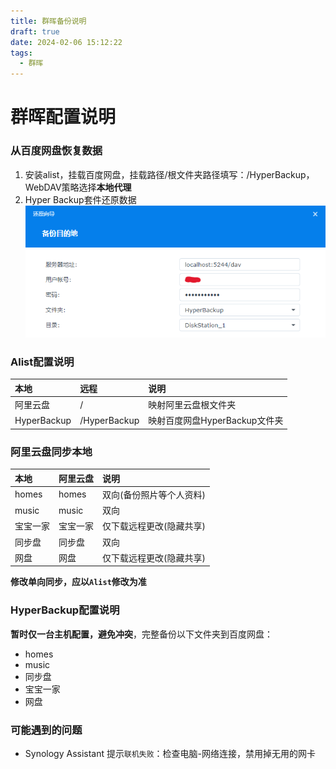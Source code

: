 ```yaml
---
title: 群晖备份说明
draft: true
date: 2024-02-06 15:12:22
tags:
  - 群晖
---
```


# 群晖配置说明
### 从百度网盘恢复数据
1. 安装alist，挂载百度网盘，挂载路径/根文件夹路径填写：/HyperBackup，WebDAV策略选择**本地代理**
2. Hyper Backup套件还原数据
![img](/images/QQ截图20240219173013.png)

### Alist配置说明

| 本地          | 远程           | 说明                   |
|:------------|:-------------|:---------------------|
| 阿里云盘        | /            | 映射阿里云盘根文件夹           |
| HyperBackup | /HyperBackup | 映射百度网盘HyperBackup文件夹 |

### 阿里云盘同步本地

| 本地    | 阿里云盘  | 说明            |
|:------|:------|:--------------|
| homes | homes | 双向(备份照片等个人资料) |
| music | music | 双向            |
| 宝宝一家  | 宝宝一家  | 仅下载远程更改(隐藏共享) |
| 同步盘   | 同步盘   | 双向            |
| 网盘    | 网盘    | 仅下载远程更改(隐藏共享) |

**修改单向同步，应以`Alist`修改为准**

### HyperBackup配置说明

**暂时仅一台主机配置，避免冲突**，完整备份以下文件夹到百度网盘：

* homes
* music
* 同步盘
* 宝宝一家
* 网盘

### 可能遇到的问题
* Synology Assistant 提示`联机失败`：检查电脑-网络连接，禁用掉无用的网卡